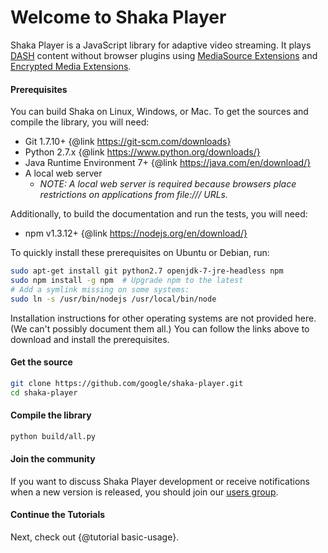 # Welcome to Shaka Player

Shaka Player is a JavaScript library for adaptive video streaming.
It plays [DASH][] content without browser plugins using
[MediaSource Extensions][] and [Encrypted Media Extensions][].

[DASH]: http://dashif.org/
[MediaSource Extensions]: http://w3c.github.io/media-source/
[Encrypted Media Extensions]: https://w3c.github.io/encrypted-media/

#### Prerequisites

You can build Shaka on Linux, Windows, or Mac.
To get the sources and compile the library, you will need:
  * Git 1.7.10+  {@link https://git-scm.com/downloads}
  * Python 2.7.x  {@link https://www.python.org/downloads/}
  * Java Runtime Environment 7+  {@link https://java.com/en/download/}
  * A local web server
    * _NOTE: A local web server is required because browsers place restrictions
      on applications from file:/// URLs._

Additionally, to build the documentation and run the tests, you will need:
  * npm v1.3.12+  {@link https://nodejs.org/en/download/}

To quickly install these prerequisites on Ubuntu or Debian, run:

```sh
sudo apt-get install git python2.7 openjdk-7-jre-headless npm
sudo npm install -g npm  # Upgrade npm to the latest
# Add a symlink missing on some systems:
sudo ln -s /usr/bin/nodejs /usr/local/bin/node
```

Installation instructions for other operating systems are not provided here.
(We can't possibly document them all.)  You can follow the links above to
download and install the prerequisites.


#### Get the source

```sh
git clone https://github.com/google/shaka-player.git
cd shaka-player
```


#### Compile the library

```sh
python build/all.py
```


#### Join the community

If you want to discuss Shaka Player development or receive notifications when
a new version is released, you should join our [users group].

[users group]: https://groups.google.com/forum/#!forum/shaka-player-users


#### Continue the Tutorials

Next, check out {@tutorial basic-usage}.
